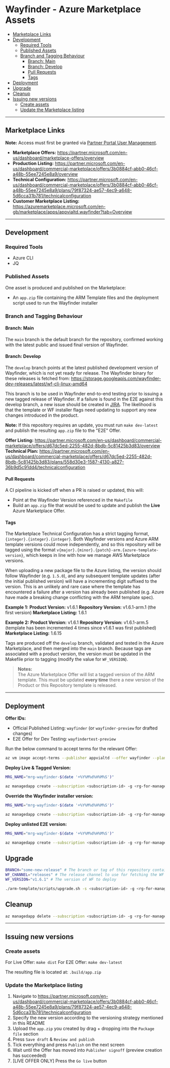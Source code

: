 # Wayfinder - Azure Marketplace Assets

- [Marketplace Links](#marketplace-links)
- [Development](#development)
  - [Required Tools](#required-tools)
  - [Published Assets](#published-assets)
  - [Branch and Tagging Behaviour](#branch-and-tagging-behaviour)
    - [Branch: Main](#branch-main)
    - [Branch: Develop](#branch-develop)
    - [Pull Requests](#pull-requests)
    - [Tags](#tags)
- [Deployment](#deployment)
- [Upgrade](#upgrade)
- [Cleanup](#cleanup)
- [Issuing new versions](#issuing-new-versions)
  - [Create assets](#create-assets)
  - [Update the Marketplace listing](#update-the-marketplace-listing)

---

## Marketplace Links

**Note:** Access must first be granted via [Partner Portal User Management](https://partner.microsoft.com/en-us/dashboard/account/v3/usermanagement#users).

- **Marketplace Offers:** https://partner.microsoft.com/en-us/dashboard/marketplace-offers/overview
- **Production Listing:** https://partner.microsoft.com/en-us/dashboard/commercial-marketplace/offers/3b0884cf-abb0-46cf-a48b-55ee7245e8a9/overview
- **Technical Configuration:** https://partner.microsoft.com/en-us/dashboard/commercial-marketplace/offers/3b0884cf-abb0-46cf-a48b-55ee7245e8a9/plans/79f87324-ae57-4ec9-a648-5d6cca31b781/technicalconfiguration
- **Customer Marketplace Listing:** https://azuremarketplace.microsoft.com/en-gb/marketplace/apps/appvialtd.wayfinder?tab=Overview

---

## Development

### Required Tools

- Azure CLI
- JQ

### Published Assets

One asset is produced and published on the Marketplace:
- An `app.zip` file containing the ARM Template files and the deployment script used to run the Wayfinder installer

### Branch and Tagging Behaviour

#### Branch: Main

The `main` branch is the default branch for the repository, confirmed working with the latest public and issued final version of Wayfinder.

#### Branch: Develop

The `develop` branch points at the latest published development version of Wayfinder, which is not yet ready for release. The Wayfinder binary for these releases is fetched from: https://storage.googleapis.com/wayfinder-dev-releases/latest/wf-cli-linux-amd64

This branch is to be used in Wayfinder end-to-end testing prior to issuing a new tagged release of Wayfinder. If a failure is found in the E2E against this develop branch, a new issue should be created in [JIRA](https://appviakore.atlassian.net/jira/software/projects/WF/boards/11). The likelihood is that the template or WF installer flags need updating to support any new changes introduced in the product.

**Note:** If this repository requires an update, you must run `make dev-latest` and publish the resulting `app.zip` file to the "E2E" Offer.

**Offer Listing:** https://partner.microsoft.com/en-us/dashboard/commercial-marketplace/offers/d67dc5ed-2255-482d-8bdb-5c81425b3d83/overview
**Technical Plan:** https://partner.microsoft.com/en-us/dashboard/commercial-marketplace/offers/d67dc5ed-2255-482d-8bdb-5c81425b3d83/plans/558d30e3-1587-4130-a827-36b9d5c91dd4/technicalconfiguration

#### Pull Requests

A CI pipeline is kicked off when a PR is raised or updated, this will:
- Point at the Wayfinder Version referenced in the `Makefile`
- Build an `app.zip` file that would be used to update and publish the **Live** Azure Marketplace Offer.

#### Tags

The Marketplace Technical Configuration has a strict tagging format, `{integer}.{integer}.{integer}`. Both Wayfinder versions and Azure ARM template versions could move independently, and so this repository will be tagged using the format `v{major}.{minor}.{patch}-arm.{azure-template-version}`, which keeps in line with how we manage AWS Marketplace versions.

When uploading a new package file to the Azure listing, the version should follow Wayfinder (e.g. `1.5.0`), and any subsequent template updates (after the initial published version) will have a incrementing digit suffixed to the version. This is an unlikely and rare case where the template has encountered a failure after a version has already been published (e.g. Azure have made a breaking change conflicting with the ARM template spec).

**Example 1:**
**Product Version:** v1.6.1
**Repository Version:** v1.6.1-arm.1 (the first version)
**Marketplace Listing:** 1.6.1

**Example 2:**
**Product Version:** v1.6.1
**Repository Version:** v1.6.1-arm.5 (template has been incremented 4 times since v1.6.1 was first published)
**Marketplace Listing:** 1.6.15

Tags are produced off the `develop` branch, validated and tested in the Azure Marketplace, and then merged into the `main` branch. Because tags are associated with a product version, the version must be updated in the Makefile prior to tagging (modify the value for `WF_VERSION`).

> **Notes:**<br/>
> The Azure Marketplace Offer will list a tagged version of the ARM template. This must be updated **every time** there a new version of the Product or this Repository template is released.

---

## Deployment

**Offer IDs:**
- Official Published Listing: `wayfinder` (or `wayfinder-preview` for drafted changes)
- E2E Offer for Dev Testing: `wayfindertest-preview`

Run the below command to accept terms for the relevant Offer:
```sh
az vm image accept-terms --publisher appvialtd --offer wayfinder --plan standard --subscription <subscription-id>
```

**Deploy Live & Tagged Version:**
```sh
MRG_NAME="mrg-wayfinder-$(date '+%Y%M%d%H%M%S')"

az managedapp create --subscription <subscription-id> -g <rg-for-managed-app> -n wfmanagedappname -l uksouth --kind Marketplace --plan-version <azure-plan-version> --plan-publisher appvialtd --plan-product wayfinder --plan-name standard -m /subscriptions/<subscription-id>/resourceGroups/${MRG_NAME}
```

**Override the Wayfinder installer version:**
```sh
MRG_NAME="mrg-wayfinder-$(date '+%Y%M%d%H%M%S')"

az managedapp create --subscription <subscription-id> -g <rg-for-managed-app> -n wfmanagedappname -l uksouth --kind Marketplace --plan-version <azure-plan-version> --plan-publisher appvialtd --plan-product wayfinder --plan-name standard -m /subscriptions/<subscription-id>/resourceGroups/${MRG_NAME} --parameters '{ "releases": { "value": "releases" }, "version": { "value": "v1.6.1" } }'
```

**Deploy unlisted E2E version:**
```sh
MRG_NAME="mrg-wayfinder-$(date '+%Y%M%d%H%M%S')"

az managedapp create --subscription <subscription-id> -g <rg-for-managed-app> -n wfmanagedappname -l uksouth --kind Marketplace --plan-version <azure-plan-version> --plan-publisher appvialtd --plan-product wayfindertest-preview --plan-name standard -m /subscriptions/<subscription-id>/resourceGroups/${MRG_NAME}
```

## Upgrade

```sh
BRANCH="some-new-release" # The branch or tag of this repository containing the ARM template files to deploy
WF_CHANNEL="releases" # The release channel to use for fetching the WF binary
WF_VERSION="v1.6.1" # The version of WF to deploy

./arm-template/scripts/upgrade.sh -s <subscription-id> -g <rg-for-managed-app> -n wfmanagedappname -b ${BRANCH} -r ${WF_CHANNEL} -v ${WF_VERSION}
```

## Cleanup

```sh
az managedapp delete --subscription <subscription-id> -g <rg-for-managed-app> -n wfmanagedappname
```

---

## Issuing new versions

### Create assets

For Live Offer: `make dist`
For E2E Offer: `make dev-latest`

The resulting file is located at: `.build/app.zip`

### Update the Marketplace listing

1. Navigate to https://partner.microsoft.com/en-us/dashboard/commercial-marketplace/offers/3b0884cf-abb0-46cf-a48b-55ee7245e8a9/plans/79f87324-ae57-4ec9-a648-5d6cca31b781/technicalconfiguration
2. Specify the new version according to the versioning strategy mentioned in this README
3. Upload the `app.zip` you created by drag + dropping into the `Package file` section
4. Press `Save draft` & `Review and publish`
5. Tick everything and press `Publish` on the next screen
6. Wait until the Offer has moved into `Publisher signoff` (preview creation has succeeded)
7. [LIVE OFFER ONLY] Press the `Go live` button

